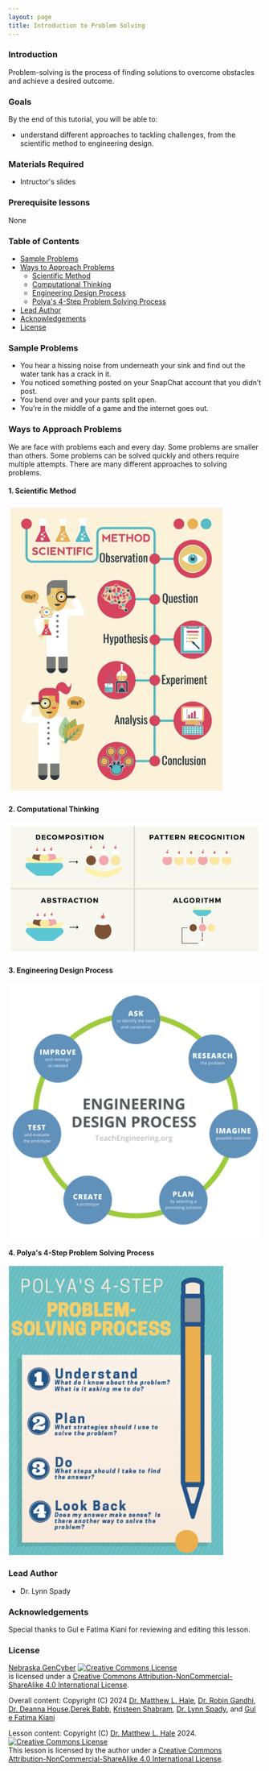```yaml
---
layout: page
title: Introduction to Problem Solving
---
```



### Introduction
Problem-solving is the process of finding solutions to overcome obstacles and achieve a desired outcome.

### Goals

By the end of this tutorial, you will be able to:
* understand different approaches to tackling challenges, from the scientific method to engineering design.
 

### Materials Required

* Intructor's slides


### Prerequisite lessons
None

### Table of Contents

- [Sample Problems](#sample-problems)
- [Ways to Approach Problems](#ways-to-approach-problems)
    - [Scientific Method](#scientific-method)
    - [Computational Thinking](#computational-thinking)
    - [Engineering Design Process](#engineering-design-process)
    - [Polya's 4-Step Problem Solving Process](#ploya's-4-step-problem-solving-process)
- [Lead Author](#lead-author)
- [Acknowledgements](#acknowledgements)
- [License](#license)

### Sample Problems
- You hear a hissing noise from underneath your sink and find out the water tank has a crack in it.
- You noticed something posted on your SnapChat account that you didn’t post.
- You bend over and your pants split open.
- You’re in the middle of a game and the internet goes out.


### Ways to Approach Problems
We are face with problems each and every day. Some problems are smaller than others. Some problems can be solved quickly and others require multiple attempts. There are many different approaches to solving problems. 

#### 1. Scientific Method
   ![](1.png)
   
#### 2. Computational Thinking
   ![](2.png)
   
#### 3. Engineering Design Process
![](3.png)

#### 4. Polya's 4-Step Problem Solving Process
   ![](4.png)
   


### Lead Author

- Dr. Lynn Spady

### Acknowledgements

Special thanks to Gul e Fatima Kiani for reviewing and editing this lesson.

### License
[Nebraska GenCyber](https://www.nebraskagencyber.com) <a rel="license" href="http://creativecommons.org/licenses/by-nc-sa/4.0/"><img alt="Creative Commons License" style="border-width:0" src="https://i.creativecommons.org/l/by-nc-sa/4.0/88x31.png" /></a><br /> is licensed under a <a rel="license" href="http://creativecommons.org/licenses/by-nc-sa/4.0/">Creative Commons Attribution-NonCommercial-ShareAlike 4.0 International License</a>.

Overall content: Copyright (C) 2024  [Dr. Matthew L. Hale](http://faculty.ist.unomaha.edu/mhale/), [Dr. Robin Gandhi](http://faculty.ist.unomaha.edu/rgandhi/), [Dr. Deanna House](#),[Derek Babb](https://derekbabb.com/), [Kristeen Shabram](#), [Dr. Lynn Spady](#), and [Gul e Fatima Kiani](#)

Lesson content: Copyright (C) [Dr. Matthew L. Hale](http://faculty.ist.unomaha.edu/mhale/) 2024.  
<a rel="license" href="http://creativecommons.org/licenses/by-nc-sa/4.0/"><img alt="Creative Commons License" style="border-width:0" src="https://i.creativecommons.org/l/by-nc-sa/4.0/88x31.png" /></a><br /><span xmlns:dct="http://purl.org/dc/terms/" property="dct:title">This lesson</span> is licensed by the author under a <a rel="license" href="http://creativecommons.org/licenses/by-nc-sa/4.0/">Creative Commons Attribution-NonCommercial-ShareAlike 4.0 International License</a>.

